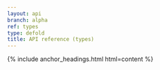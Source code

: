 ```yaml
---
layout: api
branch: alpha
ref: types
type: defold
title: API reference (types)
---
```

{% include anchor_headings.html html=content %}